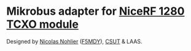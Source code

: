 # Mikrobus adapter for [NiceRF 1280 TCXO module](https://www.nicerf.com/sx1280/)

Designed by [Nicolas Nohlier](https://www.linkedin.com/in/nicolas-nolhier-127b4a61/?originalSubdomain=fr) ([F5MDY](https://fr.aprs.fi/info/a/F5MDY-B)), [CSUT](https://www.csut.cnrs.fr/) & LAAS.